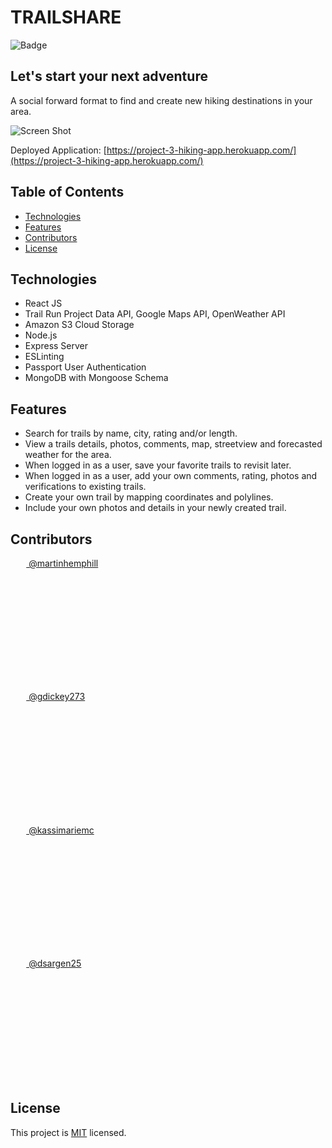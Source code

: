 # TRAILSHARE
![Badge](https://img.shields.io/badge/license-MIT-green)

## Let's start your next adventure
A social forward format to find and create new hiking destinations in your area.

![Screen Shot](screen-shot.png)

  Deployed Application: [https://project-3-hiking-app.herokuapp.com/](https://project-3-hiking-app.herokuapp.com/)

## Table of Contents

* [Technologies](#technologies)
* [Features](#features)
* [Contributors](#contributors)
* [License](#license)

## Technologies

  * React JS
  * Trail Run Project Data API, Google Maps API, OpenWeather API
  * Amazon S3 Cloud Storage
  * Node.js
  * Express Server
  * ESLinting
  * Passport User Authentication
  * MongoDB with Mongoose Schema

## Features

  * Search for trails by name, city, rating and/or length. 
  * View a trails details, photos, comments, map, streetview and forecasted weather for the area.
  * When logged in as a user, save your favorite trails to revisit later. 
  * When logged in as a user, add your own comments, rating, photos and verifications to existing trails. 
  * Create your own trail by mapping coordinates and polylines. 
  * Include your own photos and details in your newly created trail. 

## Contributors

  <a href="https://github.com/martinhemphill"><img src="https://avatars3.githubusercontent.com/u/23305739?s=460&u=dd03b5df71b25b7044850a04d485b851f876365e&v=4" width="5%" style="border-radius:50%"> @martinhemphill</a>

  <a href="https://github.com/gdickey273"><img src="https://avatars1.githubusercontent.com/u/65249484?s=460&u=85841cafa1271b99f6a34995c5bd0557d7b6f1f5&v=4" width="5%" style="border-radius:50%"> @gdickey273</a>

  <a href="https://github.com/kassimariemc"><img src="https://avatars3.githubusercontent.com/u/66877217?s=460&u=2aefa4a92adc823f1df8656008e78fe8edd0f9b6&v=4" width="5%" style="border-radius:50%"> @kassimariemc</a>
  
  <a href="https://github.com/dsargen25"><img src="https://avatars1.githubusercontent.com/u/49527942?s=460&v=4" width="5%" style="border-radius:50%"> @dsargen25</a>


## License
This project is [MIT](https://choosealicense.com/licenses/mit/) licensed.
